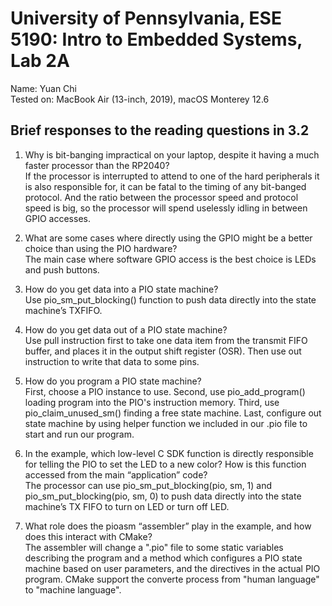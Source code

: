# University of Pennsylvania, ESE 5190: Intro to Embedded Systems, Lab 2A

   Name: Yuan Chi<br>
   Tested on: MacBook Air (13-inch, 2019), macOS Monterey 12.6

## Brief responses to the reading questions in 3.2

1. Why is bit-banging impractical on your laptop, despite it having a much faster processor than the RP2040?<br>
If the processor is interrupted to attend to one of the hard peripherals it is also responsible for, it can be fatal to the timing of any bit-banged protocol. And the ratio between the processor speed and protocol speed is big, so the processor will spend uselessly idling in between GPIO accesses.

2. What are some cases where directly using the GPIO might be a better choice than using the PIO hardware?<br>
The main case where software GPIO access is the best choice is LEDs and push buttons.

3. How do you get data into a PIO state machine?<br>
Use pio_sm_put_blocking() function to push data directly into the state machine’s TXFIFO.

4. How do you get data out of a PIO state machine?<br>
Use pull instruction first to take one data item from the transmit FIFO buffer, and places it in the output shift register (OSR). Then use out instruction  to write that data to some pins.

5. How do you program a PIO state machine?<br>
First, choose a PIO instance to use. Second, use pio_add_program() loading program into the PIO's instruction memory. Third, use pio_claim_unused_sm() finding a free state machine. Last, configure out state machine by using helper function we included in our .pio file to start and run our program.

6. In the example, which low-level C SDK function is directly responsible for telling the PIO to set the LED to a new color? How is this function accessed from the main “application” code?<br>
The processor can use pio_sm_put_blocking(pio, sm, 1) and pio_sm_put_blocking(pio, sm, 0) to push data directly into the state machine’s TX FIFO to turn on LED or turn off LED.
7. What role does the pioasm “assembler” play in the example, and how does this interact with CMake?<br>
The assembler will change a ".pio" file to some static variables describing the program and a method which configures a PIO state machine based on user parameters, and the directives in the actual PIO program. CMake support the converte process from "human language" to "machine language".
